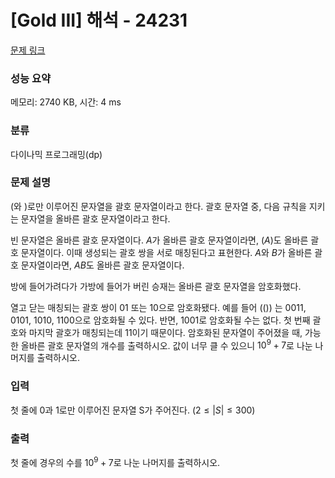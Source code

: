 # [Gold III] 해석 - 24231 

[문제 링크](https://www.acmicpc.net/problem/24231) 

### 성능 요약

메모리: 2740 KB, 시간: 4 ms

### 분류

다이나믹 프로그래밍(dp)

### 문제 설명

$($와 $)$로만 이루어진 문자열을 괄호 문자열이라고 한다. 괄호 문자열 중, 다음 규칙을 지키는 문자열을 올바른 괄호 문자열이라고 한다.


 빈 문자열은 올바른 괄호 문자열이다.
 $A$가 올바른 괄호 문자열이라면, $( A )$도 올바른 괄호 문자열이다. 이때 생성되는 괄호 쌍을 서로 매칭된다고 표현한다.
 $A$와 $B$가 올바른 괄호 문자열이라면, $AB$도 올바른 괄호 문자열이다.


방에 들어가려다가 가방에 들어가 버린 승재는 올바른 괄호 문자열을 암호화했다.

열고 닫는 매칭되는 괄호 쌍이 01 또는 10으로 암호화됐다. 예를 들어 (()) 는 0011, 0101, 1010, 1100으로 암호화될 수 있다. 반면, 1001로 암호화될 수는 없다. 첫 번째 괄호와 마지막 괄호가 매칭되는데 11이기 때문이다. 암호화된 문자열이 주어졌을 때, 가능한 올바른 괄호 문자열의 개수를 출력하시오. 값이 너무 클 수 있으니 $10^9 + 7$로 나눈 나머지를 출력하시오.
### 입력 

 첫 줄에 0과 1로만 이루어진 문자열 S가 주어진다. $( 2 \le |S| \le 300 )$
### 출력 

 첫 줄에 경우의 수를 $10^9 + 7$로 나눈 나머지를 출력하시오.


